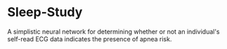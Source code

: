 # Sleep-Study
A simplistic neural network for determining whether or not an individual's self-read ECG data indicates the presence of apnea risk.
